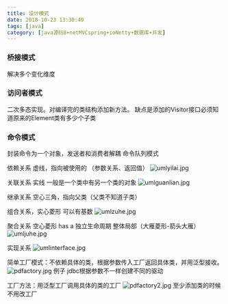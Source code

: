 ```yaml
---
title: 设计模式
date: 2018-10-23 13:30:49
tags: [java]
category: [java源码8+netMVCspring+ioNetty+数据库+并发]
---
```

### 桥接模式
解决多个变化维度

### 访问者模式
二次多态实现。对编译完的类结构添加新方法。
缺点是添加的Visitor接口必须知道原来的Element类有多少个子类



### 命令模式
封装命令为一个对象，发送者和消费者解耦
命令队列模式



依赖关系 虚线，指向被使用的 （参数关系、返回值）
![umlyilai.jpg](https://iota-1254040271.cos.ap-shanghai.myqcloud.com/image/umlyilai.jpg)

关联关系 实线 一般是一个类中有另一个类的对象
![umlguanlian.jpg](https://iota-1254040271.cos.ap-shanghai.myqcloud.com/image/umlguanlian.jpg)

继承关系 空心三角，指向父类（父类不知道子类）

组合关系，实心菱形 可以有基数
![umlzuhe.jpg](https://iota-1254040271.cos.ap-shanghai.myqcloud.com/image/umlzuhe.jpg)

聚合关系 空心菱形 has a 独立生命周期 整体局部（大雁菱形-箭头大雁）
![umljuhe.jpg](https://iota-1254040271.cos.ap-shanghai.myqcloud.com/image/umljuhe.jpg)

实现关系
![umlinterface.jpg](https://iota-1254040271.cos.ap-shanghai.myqcloud.com/image/umlinterface.jpg)

简单工厂模式：不依赖具体的类，根据参数传入工厂返回具体类，并用泛型接收。
![pdfactory.jpg](https://iota-1254040271.cos.ap-shanghai.myqcloud.com/image/pdfactory.jpg)
例子 jdbc根据参数不一样创建不同的驱动

工厂方法：用泛型工厂调用具体的类的工厂 
![pdfactory2.jpg](https://iota-1254040271.cos.ap-shanghai.myqcloud.com/image/pdfactory2.jpg)
至少添加类的时候不用改工厂








